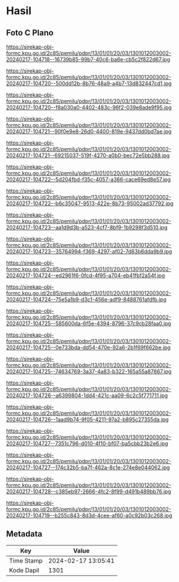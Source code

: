 # Hasil

## Foto C Plano

https://sirekap-obj-formc.kpu.go.id/2c85/pemilu/pdpr/13/01/01/20/03/1301012003002-20240217-104718--16739b85-99b7-40c6-ba6e-cb5c2f822d67.jpg

https://sirekap-obj-formc.kpu.go.id/2c85/pemilu/pdpr/13/01/01/20/03/1301012003002-20240217-104720--500dd12b-8b76-48a9-a4b7-13d832447cd1.jpg

https://sirekap-obj-formc.kpu.go.id/2c85/pemilu/pdpr/13/01/01/20/03/1301012003002-20240217-104720--f8a030a0-4402-483c-96f2-039e8ade9f95.jpg

https://sirekap-obj-formc.kpu.go.id/2c85/pemilu/pdpr/13/01/01/20/03/1301012003002-20240217-104721--90f0e9e8-26d0-4400-819e-9437dd0bd7ae.jpg

https://sirekap-obj-formc.kpu.go.id/2c85/pemilu/pdpr/13/01/01/20/03/1301012003002-20240217-104721--69215037-519f-4270-a0b0-bec72e5bb288.jpg

https://sirekap-obj-formc.kpu.go.id/2c85/pemilu/pdpr/13/01/01/20/03/1301012003002-20240217-104722--5d204fbd-f35c-4057-a366-cace69ed8e57.jpg

https://sirekap-obj-formc.kpu.go.id/2c85/pemilu/pdpr/13/01/01/20/03/1301012003002-20240217-104722--b6c35047-9513-422e-8b73-95002ad37792.jpg

https://sirekap-obj-formc.kpu.go.id/2c85/pemilu/pdpr/13/01/01/20/03/1301012003002-20240217-104723--aa1d9d3b-a523-4cf7-8bf9-1b9298f3d510.jpg

https://sirekap-obj-formc.kpu.go.id/2c85/pemilu/pdpr/13/01/01/20/03/1301012003002-20240217-104723--35764994-f369-4297-af02-7d83b6dda9b9.jpg

https://sirekap-obj-formc.kpu.go.id/2c85/pemilu/pdpr/13/01/01/20/03/1301012003002-20240217-104724--ed2961f6-0fcd-4f95-a704-eb41fbf2a54f.jpg

https://sirekap-obj-formc.kpu.go.id/2c85/pemilu/pdpr/13/01/01/20/03/1301012003002-20240217-104724--75e5a1b9-d3c1-456e-adf9-8488761afdfb.jpg

https://sirekap-obj-formc.kpu.go.id/2c85/pemilu/pdpr/13/01/01/20/03/1301012003002-20240217-104725--585600da-6f5e-4394-8796-37c9cb28faa0.jpg

https://sirekap-obj-formc.kpu.go.id/2c85/pemilu/pdpr/13/01/01/20/03/1301012003002-20240217-104725--0e733bda-dd54-470e-92a6-2b1f69f662be.jpg

https://sirekap-obj-formc.kpu.go.id/2c85/pemilu/pdpr/13/01/01/20/03/1301012003002-20240217-104725--74634769-3a37-4a83-b322-165a55a87867.jpg

https://sirekap-obj-formc.kpu.go.id/2c85/pemilu/pdpr/13/01/01/20/03/1301012003002-20240217-104726--a6399804-1dd4-421c-aa09-6c2c5f771711.jpg

https://sirekap-obj-formc.kpu.go.id/2c85/pemilu/pdpr/13/01/01/20/03/1301012003002-20240217-104726--1aad9b74-9f05-4211-97a2-b895c27355da.jpg

https://sirekap-obj-formc.kpu.go.id/2c85/pemilu/pdpr/13/01/01/20/03/1301012003002-20240217-104727--7351c796-d010-4f10-bf07-ba5cbb23b2e6.jpg

https://sirekap-obj-formc.kpu.go.id/2c85/pemilu/pdpr/13/01/01/20/03/1301012003002-20240217-104727--174c32b5-ba7f-462a-8c1e-274e8e044062.jpg

https://sirekap-obj-formc.kpu.go.id/2c85/pemilu/pdpr/13/01/01/20/03/1301012003002-20240217-104728--c385eb97-2666-4fc2-8f99-d491b489bb76.jpg

https://sirekap-obj-formc.kpu.go.id/2c85/pemilu/pdpr/13/01/01/20/03/1301012003002-20240217-104719--b255c843-8d3d-4cee-af60-a0c92b03c268.jpg


## Metadata

| Key        | Value               |
| ---------- | ------------------- |
| Time Stamp | 2024-02-17 13:05:41 |
| Kode Dapil | 1301                |



